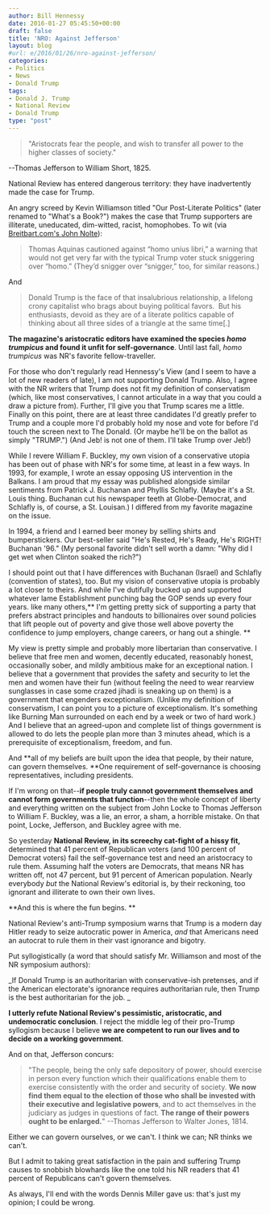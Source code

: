 ```yaml
---
author: Bill Hennessy
date: 2016-01-27 05:45:50+00:00
draft: false
title: 'NRO: Against Jefferson'
layout: blog
#url: e/2016/01/26/nro-against-jefferson/
categories:
- Politics
- News
- Donald Trump
tags:
- Donald J. Trump
- National Review
- Donald Trump
type: "post"
---
```


> "Aristocrats fear the people, and wish to transfer all power to the higher classes of society."

--Thomas Jefferson to William Short, 1825.



National Review has entered dangerous territory: they have inadvertently made the case for Trump.

An angry screed by Kevin Williamson titled "Our Post-Literate Politics" (later renamed to "What's a Book?") makes the case that Trump supporters are illiterate, uneducated, dim-witted, racist, homophobes. To wit (via [Breitbart.com's John Nolte](https://www.breitbart.com/big-journalism/2016/01/26/2863193/)):



> Thomas Aquinas cautioned against “homo unius libri,” a warning that would not get very far with the typical Trump voter stuck sniggering over “homo.” (They’d snigger over “snigger,” too, for similar reasons.)



And



> Donald Trump is the face of that insalubrious relationship, a lifelong crony capitalist who brags about buying political favors.  But his enthusiasts, devoid as they are of a literate politics capable of thinking about all three sides of a triangle at the same time[.]



**The magazine's aristocratic editors have examined the species _homo trumpicus_ and found it unfit for self-governance**. Until last fall, _homo trumpicus_ was NR's favorite fellow-traveller.

For those who don't regularly read Hennessy's View (and I seem to have a lot of new readers of late), I am not supporting Donald Trump. Also, I agree with the NR writers that Trump does not fit my definition of conservatism (which, like most conservatives, I cannot articulate in a way that you could a draw a picture from). Further, I'll give you that Trump scares me a little. Finally on this point, there are at least three candidates I'd greatly prefer to Trump and a couple more I'd probably hold my nose and vote for before I'd touch the screen next to The Donald. (Or maybe he'll be on the ballot as simply "TRUMP.") (And Jeb! is not one of them. I'll take Trump over Jeb!)

While I revere William F. Buckley, my own vision of a conservative utopia has been out of phase with NR's for some time, at least in a few ways. In 1993, for example, I wrote an essay opposing US intervention in the Balkans. I am proud that my essay was published alongside similar sentiments from Patrick J. Buchanan and Phyllis Schlafly. (Maybe it's a St. Louis thing. Buchanan cut his newspaper teeth at Globe-Democrat, and Schlafly is, of course, a St. Louisan.) I differed from my favorite magazine on the issue.

In 1994, a friend and I earned beer money by selling shirts and bumperstickers. Our best-seller said "He's Rested, He's Ready, He's RIGHT! Buchanan '96." (My personal favorite didn't sell worth a damn: "Why did I get wet when Clinton soaked the rich?")

I should point out that I have differences with Buchanan (Israel) and Schlafly (convention of states), too. But my vision of conservative utopia is probably a lot closer to theirs. And while I've dutifully bucked up and supported whatever lame Establishment punching bag the GOP sends up every four years. like many others,** I'm getting pretty sick of supporting a party that prefers abstract principles and handouts to billionaires over sound policies that lift people out of poverty and give those well above poverty the confidence to jump employers, change careers, or hang out a shingle. **

My view is pretty simple and probably more libertarian than conservative. I believe that free men and women, decently educated, reasonably honest, occasionally sober, and mildly ambitious make for an exceptional nation. I believe that a government that provides the safety and security to let the men and women have their fun (without feeling the need to wear rearview sunglasses in case some crazed jihadi is sneaking up on them) is a government that engenders exceptionalism. (Unlike my definition of conservatism, I can point you to a picture of exceptionalism. It's something like Burning Man surrounded on each end by a week or two of hard work.) And I believe that an agreed-upon and complete list of things government is allowed to do lets the people plan more than 3 minutes ahead, which is a prerequisite of exceptionalism, freedom, and fun.

And **all of my beliefs are built upon the idea that people, by their nature, can govern themselves. **One requirement of self-governance is choosing representatives, including presidents.

If I'm wrong on that--**if people truly cannot government themselves and cannot form governments that function**--then the whole concept of liberty and everything written on the subject from John Locke to Thomas Jefferson to William F. Buckley, was a lie, an error, a sham, a horrible mistake. On that point, Locke, Jefferson, and Buckley agree with me.

So yesterday **National Review, in its screechy cat-fight of a hissy fit,** determined that 41 percent of Republican voters (and 100 percent of Democrat voters) fail the self-governance test and need an aristocracy to rule them. Assuming half the voters are Democrats, that means NR has written off, not 47 percent, but 91 percent of American population. Nearly everybody _but_ the National Review's editorial is, by their reckoning, too ignorant and illiterate to own their own lives.

**And this is where the fun begins. **

National Review's anti-Trump symposium warns that Trump is a modern day Hitler ready to seize autocratic power in America, _and_ that Americans need an autocrat to rule them in their vast ignorance and bigotry.

Put syllogistically (a word that should satisfy Mr. Williamson and most of the NR symposium authors):

_If Donald Trump is an authoritarian with conservative-ish pretenses, and if the American electorate's ignorance requires authoritarian rule, then Trump is the best authoritarian for the job. _

**I utterly refute National Review's pessimistic, aristocratic, and undemocratic conclusion**. I reject the middle leg of their pro-Trump syllogism because I believe **we are competent to run our lives and to decide on a working government**.

And on that, Jefferson concurs:



> "The people, being the only safe depository of power, should exercise in person every function which their qualifications enable them to exercise consistently with the order and security of society. **We now find them equal to the election of those who shall be invested with their executive and legislative powers**, and to act themselves in the judiciary as judges in questions of fact. **The range of their powers ought to be enlarged.**" --Thomas Jefferson to Walter Jones, 1814.



Either we can govern ourselves, or we can't. I think we can; NR thinks we can't.

But I admit to taking great satisfaction in the pain and suffering Trump causes to snobbish blowhards like the one told his NR readers that 41 percent of Republicans can't govern themselves.

As always, I'll end with the words Dennis Miller gave us: that's just my opinion; I could be wrong.




